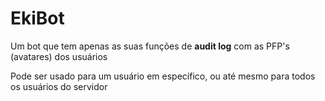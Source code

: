 # EkiBot
Um bot que tem apenas as suas funções de **audit log** com as PFP's (avatares) dos usuários

Pode ser usado para um usuário em específico, ou até mesmo para todos os usuários do servidor
